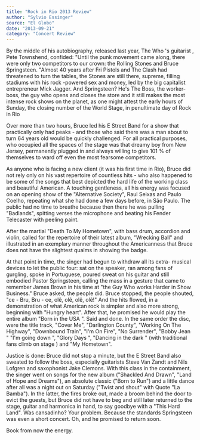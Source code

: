 ```yaml
---
title: "Rock in Rio 2013 Review"
author: "Sylvio Essinger"
source: "El Globo"
date: "2013-09-21"
category: "Concert Review"
---
```


By the middle of his autobiography, released last year, The Who 's guitarist , Pete Townshend, confided: "Until the punk movement came along, there were only two competitors to our crown: the Rolling Stones and Bruce Springsteen. "Almost 40 years after Fri Pistols and The Clash had threatened to turn the tables, the Stones are still there, supreme, filling stadiums with his rock -powered sex and money, led by the big capitalist entrepreneur Mick Jagger. And Springsteen? He's The Boss, the worker-boss, the guy who opens and closes the store and it still makes the most intense rock shows on the planet, as one might attest the early hours of Sunday, the closing number of the World Stage, in penultimate day of Rock in Rio

Over more than two hours, Bruce led his E Street Band for a show that practically only had peaks - and those who said there was a man about to turn 64 years old would be quickly challenged. For all practical purposes, who occupied all the spaces of the stage was that dreamy boy from New Jersey, permanently plugged in and always willing to give 101 % of themselves to ward off even the most fearsome competitors.

As anyone who is facing a new client (it was his first time in Rio), Bruce did not rely only on his vast repertoire of countless hits - who also happened to be some of the songs that best depicted the hard life of the working class and beautiful American. A touching gentleness, all his energy was focused on an opening show of the "Alternative Society", Raul Seixas and Paulo Coelho, repeating what she had done a few days before, in São Paulo. The public had no time to breathe because then there he was pulling "Badlands", spitting verses the microphone and beating his Fender Telecaster with peeling paint.

After the martial "Death To My Hometown", with bass drum, accordion and violin, called for the repertoire of their latest album, "Wrecking Ball" and illustrated in an exemplary manner throughout the Americanness that Bruce does not have the slightest qualms in showing the badge.

At that point in time, the singer had begun to withdraw all its extra- musical devices to let the public four: sat on the speaker, ran among fans of gurgling, spoke in Portuguese, poured sweat on his guitar and still embodied Pastor Springsteen, calling the mass in a gesture that came to remember James Brown in his time at "the Guy Who works Harder in Show Business." Bruce asked, the people did. Bruce stopped, the people shouted, "ce - Bru, Bru - ce, olê, olê, olê, olê!" And the hits flowed, in a demonstration of what American rock is simpler and also more strong, beginning with "Hungry heart". After that, he promised he would play the entire album "Born in the USA ". Said and done. In the same order the disc, were the title track, "Cover Me", "Darlington County", "Working On The Highway", "Downbound Train", "I'm On Fire", "No Surrender", "Bobby Jean " "I'm going down ", "Glory Days ", "Dancing in the dark " (with traditional fans climb on stage ) and "My Hometown".

Justice is done: Bruce did not stop a minute, but the E Street Band also sweated to follow the boss, especially guitarists Steve Van Zandt and Nils Lofgren and saxophonist Jake Clemons. With this class in the containment, the singer went on songs for the new album ("Shackled And Drawn", "Land of Hope and Dreams"), an absolute classic ("Born to Run") and a little dance after all was a night out on Saturday ("Twist and shout" with Quote "La Bamba"). In the latter, the fires broke out, made a broom behind the door to evict the guests, but Bruce did not have to beg and still later returned to the stage, guitar and harmonica in hand, to say goodbye with a "This Hard Land". Was cansadinho? Your problem. Because the standards Springsteen was even a short concert. Oh, and he promised to return soon.

Book from now the energy.